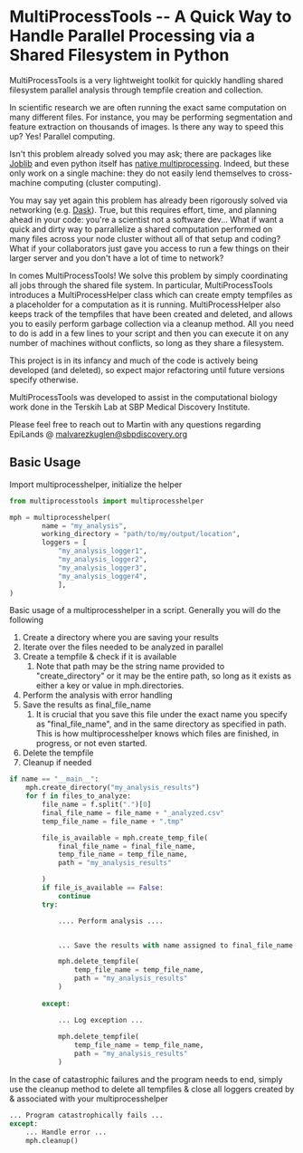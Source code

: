 # MultiProcessTools -- A Quick Way to Handle Parallel Processing via a Shared Filesystem in Python

MultiProcessTools is a very lightweight toolkit for quickly handling shared filesystem parallel analysis through tempfile creation and collection.

In scientific research we are often running the exact same computation on many different files. For instance, you may be performing segmentation and feature extraction on thousands of images. Is there any way to speed this up? Yes! Parallel computing.

Isn't this problem already solved you may ask; there are packages like [Joblib](https://joblib.readthedocs.io/en/stable/) and even python itself has [native multiprocessing](https://docs.python.org/3/library/concurrent.futures.html). Indeed, but these only work on a single machine: they do not easily lend themselves to cross-machine computing (cluster computing).

You may say yet again this problem has already been rigorously solved via networking (e.g. [Dask](https://www.dask.org)). True, but this requires effort, time, and planning ahead in your code: you're a scientist not a software dev... What if want a quick and dirty way to parrallelize a shared computation performed on many files across your node cluster without all of that setup and coding? What if your collaborators just gave you access to run a few things on their larger server and you don't have a lot of time to network?

In comes MultiProcessTools! We solve this problem by simply coordinating all jobs through the shared file system. In particular, MultiProcessTools introduces a MultiProcessHelper class which can create empty tempfiles as a placeholder for a computation as it is running. MultiProcessHelper also keeps track of the tempfiles that have been created and deleted, and allows you to easily perform garbage collection via a cleanup method. All you need to do is add in a few lines to your script and then you can execute it on any number of machines without conflicts, so long as they share a filesystem.

This project is in its infancy and much of the code is actively being developed (and deleted), so expect major refactoring until future versions specify otherwise. 

MultiProcessTools was developed to assist in the computational biology work done in the Terskih Lab at SBP Medical Discovery Institute.

Please feel free to reach out to Martin with any questions regarding EpiLands @ malvarezkuglen@sbpdiscovery.org

## Basic Usage

Import multiprocesshelper, initialize the helper

```python
from multiprocesstools import multiprocesshelper

mph = multiprocesshelper(
        name = "my_analysis",
        working_directory = "path/to/my/output/location",
        loggers = [
            "my_analysis_logger1", 
            "my_analysis_logger2", 
            "my_analysis_logger3", 
            "my_analysis_logger4", 
            ],
)
```

Basic usage of a multiprocesshelper in a script. Generally you will do the following 
1) Create a directory where you are saving your results
2) Iterate over the files needed to be analyzed in parallel
3) Create a tempfile & check if it is available
   1) Note that path may be the string name provided to "create_directory" or it may be the entire path, so long as it exists as either a key or value in mph.directories.
4) Perform the analysis with error handling
5) Save the results as final_file_name
   1) It is crucial that you save this file under the exact name you specify as "final_file_name", and in the same directory as specified in path. This is how multiprocesshelper knows which files are finished, in progress, or not even started.
6) Delete the tempfile
7) Cleanup if needed

```python
if name == "__main__":
    mph.create_directory("my_analysis_results")
    for f in files_to_analyze:
        file_name = f.split(".")[0]
        final_file_name = file_name + "_analyzed.csv"
        temp_file_name = file_name + ".tmp"

        file_is_available = mph.create_temp_file(
            final_file_name = final_file_name,
            temp_file_name = temp_file_name,
            path = "my_analysis_results"

        )
        if file_is_available == False:
            continue
        try:

            .... Perform analysis ....


            ... Save the results with name assigned to final_file_name ...

            mph.delete_tempfile(
                temp_file_name = temp_file_name,
                path = "my_analysis_results"
            )
        
        except:

            ... Log exception ...
        
            mph.delete_tempfile(
                temp_file_name = temp_file_name,
                path = "my_analysis_results"
            )
```

In the case of catastrophic failures and the program needs to end, simply use the cleanup method to delete all tempfiles & close all loggers created by & associated with your multiprocesshelper

```python
... Program catastrophically fails ...
except:
    ... Handle error ...
    mph.cleanup()
```
